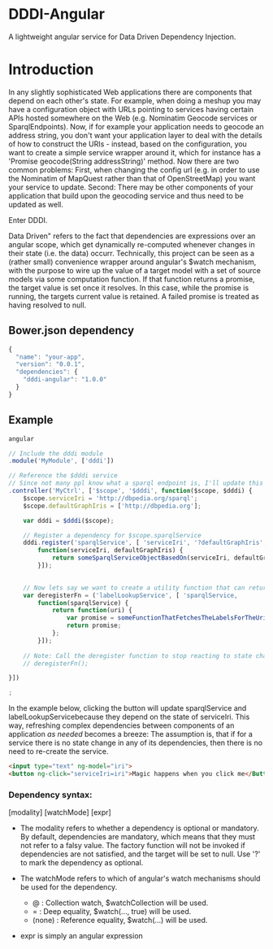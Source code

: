# DDDI-Angular

A lightweight angular service for Data Driven Dependency Injection.

# Introduction
In any slightly sophisticated Web applications there are components that depend on each other's state.
For example, when doing a meshup you may have a configuration object with URLs pointing to services having certain APIs hosted somewhere on the Web (e.g. Nominatim Geocode services or SparqlEndpoints). Now, if for example your application needs to geocode an address string, you don't want your application layer to deal with the details of how to construct the URIs - instead, based on the configuration, you want to create a simple service wrapper around it, which for instance has a 'Promise geocode(String addressString)' method.
Now there are two common problems:
First, when changing the config url (e.g. in order to use the Nominatim of MapQuest rather than that of OpenStreetMap) you want your service to update.
Second: There may be other components of your application that build upon the geocoding service and thus need to be updated as well.

Enter DDDI.

Data Driven" refers to the fact that dependencies are expressions over an angular scope, which get dynamically re-computed whenever changes in their state (i.e. the data) occurr.
Technically, this project can be seen as a (rather small) convenience wrapper around angular's $watch mechanism, with the purpose to wire up the value of a target model with a set of source models via some computation function.
If that function returns a promise, the target value is set once it resolves. In this case, while the promise is running, the targets current value is retained. A failed promise is treated as having resolved to null.

## Bower.json dependency
```js
{
  "name": "your-app",
  "version": "0.0.1",
  "dependencies": {
    "dddi-angular": "1.0.0"
  }
}
```

## Example
```js
angular

// Include the dddi module
.module('MyModule', ['dddi'])

// Reference the $dddi service
// Since not many ppl know what a sparql endpoint is, I'll update this example for geocoding which is much more popular - But the principle is the same ;)
.controller('MyCtrl', ['$scope', '$dddi', function($scope, $dddi) {
    $scope.serviceIri = 'http://dbpedia.org/sparql';
    $scope.defaultGraphIris = ['http://dbpedia.org'];

    var dddi = $dddi($scope);

    // Register a dependency for $scope.sparqlService
    dddi.register('sparqlService', [ 'serviceIri', '?defaultGraphIris',
        function(serviceIri, defaultGraphIris) {
            return someSparqlServiceObjectBasedOn(serviceIri, defaultGraphIris);
        }]);
        

    // Now lets say we want to create a utility function that can return labels for URI based on the sparqlService
    var deregisterFn = ('labelLookupService', [ 'sparqlService,
        function(sparqlService) {
            return function(uri) {
                var promise = someFunctionThatFetchesTheLabelsForTheUri(sparqlService, uri);
                return promise;
            };
        }]);
    
    // Note: Call the deregister function to stop reacting to state changes of respective dependencies
    // deregisterFn();

}])

;
```

In the example below, clicking the button will update sparqlService and labelLookupServicebecause they depend on the state of serviceIri.
This way, refreshing complex dependencies between components of an application *as needed* becomes a breeze:
The assumption is, that if for a service there is no state change in any of its dependencies, then there is no need to re-create the service.

```html
<input type="text" ng-model="iri">
<button ng-click="serviceIri=iri">Magic happens when you click me</Button>
```

### Dependency syntax:
[modality] [watchMode] [expr]

* The modality refers to whether a dependency is optional or mandatory. By default, dependencies are mandatory, which means that they must not refer to a falsy value. The factory function will not be invoked if dependencies are not satisfied, and the target will be set to null. Use '?' to mark the dependency as optional.
* The watchMode refers to which of angular's watch mechanisms should be used for the dependency.

   * @ : Collection watch, $watchCollection will be used.
   * = : Deep equality, $watch(..., true) will be used.
   * (none) : Reference equality, $watch(...) will be used.

* expr is simply an angular expression


